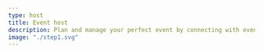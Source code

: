 ```yaml
---
type: host
title: Event host
description: Plan and manage your perfect event by connecting with event professionals
image: "./step1.svg"
---
```

